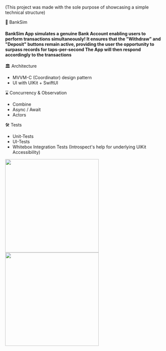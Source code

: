 (This project was made with the sole purpose of showcasing a simple technical structure)

🏦 BankSim

#### BankSim App simulates a genuine Bank Account enabling users to perform transactions simultaneously! It ensures that the "Withdraw" and "Deposit" buttons remain active, providing the user the opportunity to surpass records for taps-per-second The App will then respond accordingly to the transactions

🏛️ Architecture
 * MVVM-C (Coordinator) design pattern
 * UI with UIKit + SwiftUI 

⌛️ Concurrency & Observation
 * Combine
 * Async / Await
 * Actors

🛠️ Tests
  * Unit-Tests
  * UI-Tests
  * Whitebox Integration Tests
 (Introspect's help for underlying UIKit Accessibility)

<img src="https://github.com/pedromonteverde/BankSim/assets/8873973/622109e7-9687-41e0-8af5-86c2f4953c4f" width="300"/>
<img src="https://github.com/pedromonteverde/BankSim/assets/8873973/e800036f-86b5-488d-a734-757ea6beb52c" width="300"/>
